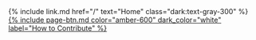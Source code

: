 <div class='hidden lg:flex max-lg:ml-auto space-x-3 px-5 gap-5 items-center justify-center'>
  <div>
    {% include link.md href="/" text="Home" class="dark:text-gray-300" %}
  </div>
</div>
<div class='hidden lg:flex max-lg:ml-auto space-x-3 px-5'>
  <a href="{{ '/contributing' | relative_url }}" class="hover:no-underline">
    {% include page-btn.md color="amber-600" dark_color="white" label="How to Contribute" %}
  </a>
</div>